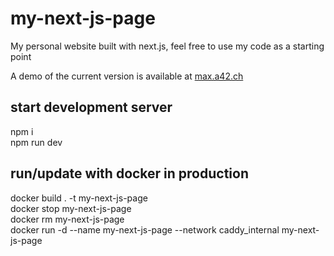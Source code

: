 # my-next-js-page
My personal website built with next.js, feel free to use my code as a starting point

A demo of the current version is available at [max.a42.ch](https://max.a42.ch)

## start development server
npm i\
npm run dev

## run/update with docker in production
docker build . -t my-next-js-page\
docker stop my-next-js-page\
docker rm my-next-js-page\
docker run -d --name my-next-js-page --network caddy_internal my-next-js-page

